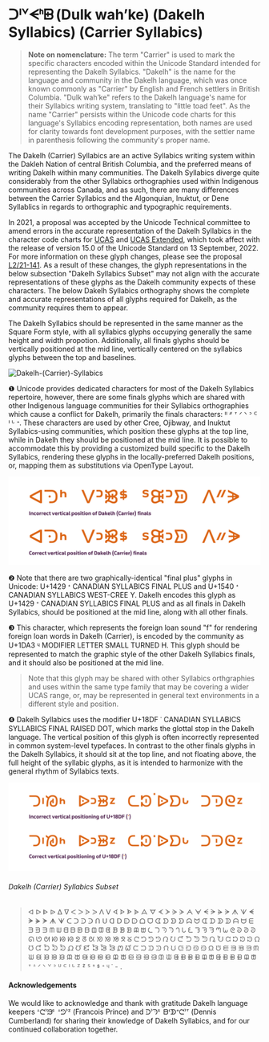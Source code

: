 # ᑐᑊᘁᗕᑋᗸ (Dulk wah’ke) (Dakelh Syllabics) (Carrier Syllabics)
> **Note on nomenclature:** The term "Carrier" is used to mark the specific characters encoded within the Unicode Standard intended for representing the Dakelh Syllabics. "Dakelh" is the name for the language and community in the Dakelh language, which was once known commonly as "Carrier" by English and French settlers in British Columbia. "Dulk wah’ke" refers to the Dakelh language's name for their Syllabics writing system, translating to "little toad feet". As the name "Carrier" persists within the Unicode code charts for this language's Syllabics encoding representation, both names are used for clarity towards font development purposes, with the settler name in parenthesis following the community's proper name.

The Dakelh (Carrier) Syllabics are an active Syllabics writing system within the Dakleh Nation of central British Columbia, and the preferred means of writing Dakelh within many communities. The Dakelh  Syllabics diverge quite considerably from the other Syllabics orthographies used within Indigenous communities across Canada, and as such, there are many differences between the Carrier Syllabics and the Algonquian, Inuktut, or Dene Syllablics in regards to orthographic and typographic requirements. 

In 2021, a proposal was accepted by the Unicode Technical committee to amend errors in the accurate representation of the Dakelh Syllabics in the character code charts for [UCAS](https://www.unicode.org/charts/PDF/U1400.pdf) and [UCAS Extended](https://www.unicode.org/charts/PDF/U18B0.pdf), which took affect with the release of version 15.0 of the Unicode Standard on 13 September, 2022. For more information on these glyph changes, please see the proposal [L2/21-141](https://www.unicode.org/L2/L2021/21141-ucas-revisions.pdf). As a result of these changes, the glyph representations in the below subsection "Dakelh Syllabics Subset" may not align with the accurate representations of these glyphs as the Dakelh community expects of these characters. The below Dakelh Syllabics orthography shows the complete and accurate representations of all glyphs required for Dakelh, as the community requires them to appear. 

The Dakelh Syllabics should be represented in the same manner as the Square Form style, with all syllabics glyphs occupying generally the same height and width propotion. Additionally, all finals glyphs should be vertically positioned at the mid line, vertically centered on the syllabics glyphs between the top and baselines.


![Dakelh-(Carrier)-Syllabics](https://user-images.githubusercontent.com/17300547/204646633-23e1388e-35f6-47d1-bcde-296c9b73536e.png)


❶ Unicode provides dedicated characters for most of the Dakelh Syllabics repertoire, however, there are some finals glyphs which are shared with other Indigenous language communities for their Syllabics orthographies which cause a conflict for Dakelh, primarily the finals characters: ᐦ ᐥ ᐪ ᐟ ᐠ ᐣ ᒼ ᑊ ᒡ ᐩ. These characters are used by other Cree, Ojibway, and Inuktut Syllabics-using communities, which position these glyphs at the top line, while in Dakelh they should be positioned at the mid line. It is possible to accommodate this by providing a customized build specific to the Dakelh Syllabics, rendering these glyphs in the locally-preferred Dakelh positions, or, mapping them as substitutions via OpenType Layout.

![Dakelh (Carrier) Midline finals vertical positioning](/figures/dakelh-finals-position.png)


❷ Note that there are two graphically-identical "final plus" glyphs in Unicode: U+1429  ᐩ  CANADIAN SYLLABICS FINAL PLUS and U+1540  ᕀ  CANADIAN SYLLABICS WEST-CREE Y. Dakelh encodes this glyph as U+1429  ᐩ  CANADIAN SYLLABICS FINAL PLUS and as all finals in Dakelh Syllabics, should be positioned at the mid line, along with all other finals.

❸ This character, which represents the foreign loan sound "f" for rendering foreign loan words in Dakelh (Carrier), is encoded by the community as U+1DA3  ᶣ  MODIFIER LETTER SMALL TURNED H. This glyph should be represented to match the graphic style of the other Dakelh Syllabics finals, and it should also be positioned at the mid line. 
> Note that this glyph may be shared with other Syllabics orthgraphies and uses within the same type family that may be covering a wider UCAS range, or, may be represented in general text environments in a different style and position.


❹ Dakelh Syllabics uses the modifier U+18DF ᣟ CANADIAN SYLLABICS SYLLABICS FINAL RAISED DOT, which marks the glottal stop in the Dakelh language. The vertical position of this glyph is often incorrectly represented in common system-level typefaces. In contrast to the other finals glyphs in the Dakelh Syllabics, it should sit at the top line, and not floating above, the full height of the syllabic glyphs, as it is intended to harmonize with the general rhythm of Syllabics texts.

![U+18DF Carrier raised dot glottal stop correct vertical position](/figures/dakelh-18DF.png)


###### Dakelh (Carrier) Syllabics Subset
> ᐊ ᐅ ᐈ ᐉ ᐃ ᐁ ᐸ ᐳ ᐶ ᐷ ᐱ ᐯ ᗏ ᗌ ᗍ ᗎ ᗋ ᗊ ᗉ ᗆ ᗇ ᗈ ᗅ ᗄ ᗕ ᗒ ᗓ ᗔ ᗑ ᗐ ᗛ ᗘ ᗙ ᗚ ᗗ ᗖ ᑕ ᑐ ᑓ ᑔ ᑎ ᑌ ᗡ ᗞ ᗟ ᗠ ᗝ ᗜ ᗧ ᗤ ᗥ ᗦ ᗣ ᗢ ᗭ ᗪ ᗫ ᗬ ᗩ ᗨ ᗴ ᗱ ᗲ ᗳ ᗰ ᗯ ᗺ ᗷ ᗸ ᗹ ᗶ ᗵ ᘀ ᗽ ᗾ ᗿ ᗼ ᗻ ᘇ ᘄ ᘅ ᘆ ᘃ ᘂ ᘍ ᘊ ᘋ ᘌ ᘉ ᘈ ᘓ ᘐ ᘑ ᘒ ᘏ ᘎ ᘛ ᘗ ᘘ ᘙ ᘖ ᘔ ᘡ ᘞ ᘟ ᘠ ᘝ ᘜ ᘧ ᘤ ᘥ ᘦ ᘣ ᘢ ᘭ ᘪ ᘫ ᘬ ᘩ ᘨ ᘳ ᘰ ᘱ ᘲ ᘯ ᘮ ᘹ ᘶ ᘷ ᘸ ᘵ ᘴ ᘿ ᘼ ᘽ ᘾ ᘻ ᘺ ᙅ ᙂ ᙃ ᙄ ᙁ ᙀ ᙍ ᙊ ᙋ ᙌ ᙉ ᙈ ᙓ ᙐ ᙑ ᙒ ᙏ ᙎ ᙙ ᙖ ᙗ ᙘ ᙕ ᙔ ᙠ ᙝ ᙞ ᙟ ᙜ ᙛ ᙦ ᙣ ᙤ ᙥ ᙢ ᙡ ᙬ ᙩ ᙪ ᙫ ᙨ ᙧ ᙬ ᙩ ᙪ ᙫ ᙨ ᙧ ᐪ ᗮ ᐟ ᐠ ᘁ ᐣ ᓑ ᒼ ᑊ ᒡ ᙆ ᙇ ᔆ ᣵ ᙚ ᐩ ᶣ ᣟ - .

#### Acknowledgements
We would like to acknowledge and thank with gratitude Dakelh language keepers ᗮᘧᐣᙒᔆ  ᗮᘦᐣᙆ (Francois Prince) and ᑓᐣᘆᔆ  ᗷᒼᗫᐩᘧᐣᐪ (Dennis Cumberland) for sharing their knowledge of Dakelh Syllabics, and for our continued collaboration together.

